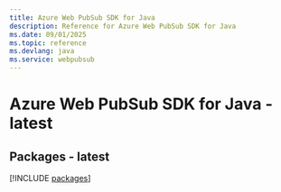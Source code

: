 ```yaml
---
title: Azure Web PubSub SDK for Java
description: Reference for Azure Web PubSub SDK for Java
ms.date: 09/01/2025
ms.topic: reference
ms.devlang: java
ms.service: webpubsub
---
```

# Azure Web PubSub SDK for Java - latest
## Packages - latest
[!INCLUDE [packages](web-pubsub-index.md)]